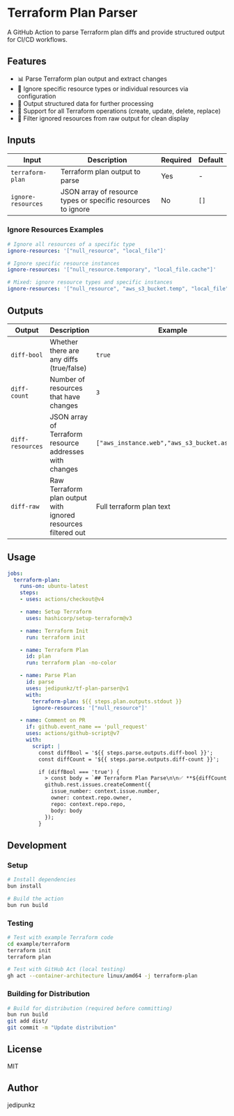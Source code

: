 # Terraform Plan Parser

A GitHub Action to parse Terraform plan diffs and provide structured output for CI/CD workflows.

## Features

- 📊 Parse Terraform plan output and extract changes
- 🚫 Ignore specific resource types or individual resources via configuration
- 📝 Output structured data for further processing
- 🔄 Support for all Terraform operations (create, update, delete, replace)
- 🧹 Filter ignored resources from raw output for clean display

## Inputs

| Input | Description | Required | Default |
|-------|-------------|----------|---------|
| `terraform-plan` | Terraform plan output to parse | Yes | - |
| `ignore-resources` | JSON array of resource types or specific resources to ignore | No | `[]` |

### Ignore Resources Examples

```yaml
# Ignore all resources of a specific type
ignore-resources: '["null_resource", "local_file"]'

# Ignore specific resource instances
ignore-resources: '["null_resource.temporary", "local_file.cache"]'

# Mixed: ignore resource types and specific instances
ignore-resources: '["null_resource", "aws_s3_bucket.temp", "local_file"]'
```

## Outputs

| Output | Description | Example |
|--------|-------------|---------|
| `diff-bool` | Whether there are any diffs (true/false) | `true` |
| `diff-count` | Number of resources that have changes | `3` |
| `diff-resources` | JSON array of Terraform resource addresses with changes | `["aws_instance.web","aws_s3_bucket.assets"]` |
| `diff-raw` | Raw Terraform plan output with ignored resources filtered out | Full terraform plan text |

## Usage

```yaml
jobs:
  terraform-plan:
    runs-on: ubuntu-latest
    steps:
    - uses: actions/checkout@v4

    - name: Setup Terraform
      uses: hashicorp/setup-terraform@v3

    - name: Terraform Init
      run: terraform init

    - name: Terraform Plan
      id: plan
      run: terraform plan -no-color

    - name: Parse Plan
      id: parse
      uses: jedipunkz/tf-plan-parser@v1
      with:
        terraform-plan: ${{ steps.plan.outputs.stdout }}
        ignore-resources: '["null_resource"]'

    - name: Comment on PR
      if: github.event_name == 'pull_request'
      uses: actions/github-script@v7
      with:
        script: |
          const diffBool = '${{ steps.parse.outputs.diff-bool }}';
          const diffCount = '${{ steps.parse.outputs.diff-count }}';

          if (diffBool === 'true') {
            > const body = `## Terraform Plan Parse\n\n✅ **${diffCount} resources will be changed**`;
            github.rest.issues.createComment({
              issue_number: context.issue.number,
              owner: context.repo.owner,
              repo: context.repo.repo,
              body: body
            });
          }
```


## Development

### Setup
```bash
# Install dependencies
bun install

# Build the action
bun run build
```

### Testing
```bash
# Test with example Terraform code
cd example/terraform
terraform init
terraform plan

# Test with GitHub Act (local testing)
gh act --container-architecture linux/amd64 -j terraform-plan
```

### Building for Distribution
```bash
# Build for distribution (required before committing)
bun run build
git add dist/
git commit -m "Update distribution"
```

## License

MIT

## Author

jedipunkz
